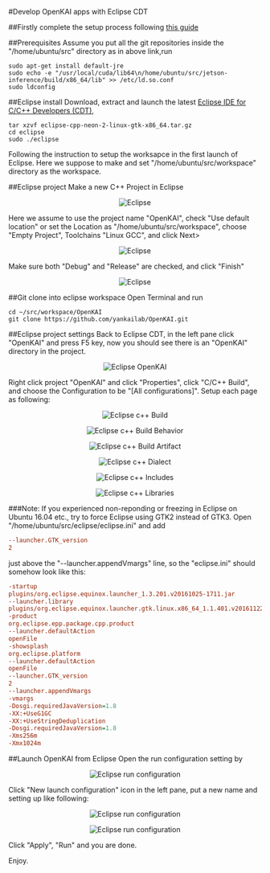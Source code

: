 #Develop OpenKAI apps with Eclipse CDT

##Firstly complete the setup process following [this guide](https://github.com/yankailab/OpenKAI/blob/master/doc/x86_64/Ubuntu/build.md)

##Prerequisites
Assume you put all the git repositories inside the "/home/ubuntu/src" directory as in above link,run

```Shell
sudo apt-get install default-jre
sudo echo -e "/usr/local/cuda/lib64\n/home/ubuntu/src/jetson-inference/build/x86_64/lib" >> /etc/ld.so.conf
sudo ldconfig
```

##Eclipse install
Download, extract and launch the latest [Eclipse IDE for C/C++ Developers (CDT)](http://www.eclipse.org/downloads/packages/), 

```Shell
tar xzvf eclipse-cpp-neon-2-linux-gtk-x86_64.tar.gz
cd eclipse
sudo ./eclipse
```

Following the instruction to setup the worksapce in the first launch of Eclipse. Here we suppose to make and set "/home/ubuntu/src/workspace" directory as the workspace.

##Eclipse project
Make a new C++ Project in Eclipse
<p align="center">
<img src="https://github.com/yankailab/OpenKAI/raw/master/doc/x86_64/Ubuntu/img/eclipse_newProj1.png" alt="Eclipse ">
</p>

Here we assume to use the project name "OpenKAI", check "Use default location" or set the Location as "/home/ubuntu/src/workspace", choose "Empty Project", Toolchains "Linux GCC", and click Next>
<p align="center">
<img src="https://github.com/yankailab/OpenKAI/raw/master/doc/x86_64/Ubuntu/img/eclipse_newProj2.png" alt="Eclipse ">
</p>

Make sure both "Debug" and "Release" are checked, and click "Finish"
<p align="center">
<img src="https://github.com/yankailab/OpenKAI/raw/master/doc/x86_64/Ubuntu/img/eclipse_newProj3.png" alt="Eclipse ">
</p>

##Git clone into eclipse workspace
Open Terminal and run
```Shell
cd ~/src/workspace/OpenKAI
git clone https://github.com/yankailab/OpenKAI.git
```

##Eclipse project settings
Back to Eclipse CDT, in the left pane click "OpenKAI" and press F5 key, now you should see there is an "OpenKAI" directory in the project.
<p align="center">
<img src="https://github.com/yankailab/OpenKAI/raw/master/doc/x86_64/Ubuntu/img/eclipse_OpenKAI.png" alt="Eclipse OpenKAI">
</p>

Right click project "OpenKAI" and click "Properties", click "C/C++ Build", and choose the Configuration to be "[All configurations]". Setup each page as following:

<p align="center">
<img src="https://github.com/yankailab/OpenKAI/raw/master/doc/x86_64/Ubuntu/img/eclipse_cxxBuild.png" alt="Eclipse c++ Build">
</p>

<p align="center">
<img src="https://github.com/yankailab/OpenKAI/raw/master/doc/x86_64/Ubuntu/img/eclipse_cxxBuildBehavior.png" alt="Eclipse c++ Build Behavior">
</p>

<p align="center">
<img src="https://github.com/yankailab/OpenKAI/raw/master/doc/x86_64/Ubuntu/img/eclipse_cxxBuildArtifact.png" alt="Eclipse c++ Build Artifact">
</p>

<p align="center">
<img src="https://github.com/yankailab/OpenKAI/raw/master/doc/x86_64/Ubuntu/img/eclipse_cxxDialect.png" alt="Eclipse c++ Dialect">
</p>

<p align="center">
<img src="https://github.com/yankailab/OpenKAI/raw/master/doc/x86_64/Ubuntu/img/eclipse_cxxIncludes.png" alt="Eclipse c++ Includes">
</p>

<p align="center">
<img src="https://github.com/yankailab/OpenKAI/raw/master/doc/x86_64/Ubuntu/img/eclipse_cxxLibraries.png" alt="Eclipse c++ Libraries">
</p>

###Note:
If you experienced non-reponding or freezing in Eclipse on Ubuntu 16.04 etc., try to force Eclipse using GTK2 instead of GTK3. Open "/home/ubuntu/src/eclipse/eclipse.ini" and add

```ini
--launcher.GTK_version
2
```

just above the "--launcher.appendVmargs" line, so the "eclipse.ini" should somehow look like this:

```ini
-startup
plugins/org.eclipse.equinox.launcher_1.3.201.v20161025-1711.jar
--launcher.library
plugins/org.eclipse.equinox.launcher.gtk.linux.x86_64_1.1.401.v20161122-1740
-product
org.eclipse.epp.package.cpp.product
--launcher.defaultAction
openFile
-showsplash
org.eclipse.platform
--launcher.defaultAction
openFile
--launcher.GTK_version
2
--launcher.appendVmargs
-vmargs
-Dosgi.requiredJavaVersion=1.8
-XX:+UseG1GC
-XX:+UseStringDeduplication
-Dosgi.requiredJavaVersion=1.8
-Xms256m
-Xmx1024m
```

##Launch OpenKAI from Eclipse
Open the run configuration setting by
<p align="center">
<img src="https://github.com/yankailab/OpenKAI/raw/master/doc/x86_64/Ubuntu/img/eclipse_runConfig.png" alt="Eclipse run configuration">
</p>

Click "New launch configuration" icon in the left pane, put a new name and setting up like following:
<p align="center">
<img src="https://github.com/yankailab/OpenKAI/raw/master/doc/x86_64/Ubuntu/img/eclipse_runConfig2.png" alt="Eclipse run configuration">
</p>

<p align="center">
<img src="https://github.com/yankailab/OpenKAI/raw/master/doc/x86_64/Ubuntu/img/eclipse_runConfig3.png" alt="Eclipse run configuration">
</p>

Click "Apply", "Run" and you are done.

Enjoy.


